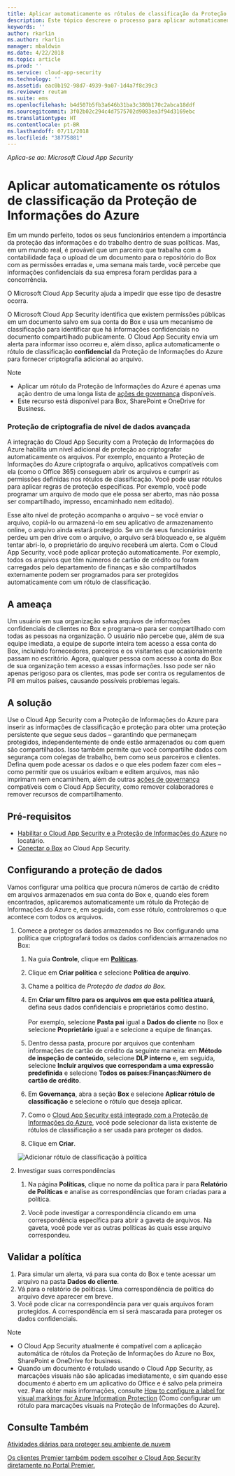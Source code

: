 ```yaml
---
title: Aplicar automaticamente os rótulos de classificação da Proteção de Informações do Azure | Microsoft Docs
description: Este tópico descreve o processo para aplicar automaticamente os rótulos de classificação da Proteção de Informações do Azure no Microsoft Cloud App Security.
keywords: ''
author: rkarlin
ms.author: rkarlin
manager: mbaldwin
ms.date: 4/22/2018
ms.topic: article
ms.prod: ''
ms.service: cloud-app-security
ms.technology: ''
ms.assetid: eac0b192-98d7-4939-9a07-1d4a7f8c39c3
ms.reviewer: reutam
ms.suite: ems
ms.openlocfilehash: b4d507b5fb3a646b31ba3c380b170c2abca18ddf
ms.sourcegitcommit: 3f02b02c294c4d7575702d9083ea3f94d3169ebc
ms.translationtype: HT
ms.contentlocale: pt-BR
ms.lasthandoff: 07/11/2018
ms.locfileid: "38775881"
---
```

*Aplica-se ao: Microsoft Cloud App Security*



# <a name="automatically-apply-azure-information-protection-classification-labels"></a>Aplicar automaticamente os rótulos de classificação da Proteção de Informações do Azure  

Em um mundo perfeito, todos os seus funcionários entendem a importância da proteção das informações e do trabalho dentro de suas políticas. Mas, em um mundo real, é provável que um parceiro que trabalha com a contabilidade faça o upload de um documento para o repositório do Box com as permissões erradas e, uma semana mais tarde, você percebe que informações confidenciais da sua empresa foram perdidas para a concorrência. 

O Microsoft Cloud App Security ajuda a impedir que esse tipo de desastre ocorra.

O Microsoft Cloud App Security identifica que existem permissões públicas em um documento salvo em sua conta do Box e usa um mecanismo de classificação para identificar que há informações confidenciais no documento compartilhado publicamente. O Cloud App Security envia um alerta para informar isso ocorreu e, além disso, aplica automaticamente o rótulo de classificação **confidencial** da Proteção de Informações do Azure para fornecer criptografia adicional ao arquivo. 

>[!NOTE]
> - Aplicar um rótulo da Proteção de Informações do Azure é apenas uma ação dentro de uma longa lista de [ações de governança](governance-actions.md) disponíveis.
> - Este recurso está disponível para Box, SharePoint e OneDrive for Business.

### <a name="enhanced-data-level-encryption-protection"></a>Proteção de criptografia de nível de dados avançada

A integração do Cloud App Security com a Proteção de Informações do Azure habilita um nível adicional de proteção ao criptografar automaticamente os arquivos. Por exemplo, enquanto a Proteção de Informações do Azure criptografa o arquivo, aplicativos compatíveis com ela (como o Office 365) conseguem abrir os arquivos e cumprir as permissões definidas nos rótulos de classificação. Você pode usar rótulos para aplicar regras de proteção específicas. Por exemplo, você pode programar um arquivo de modo que ele possa ser aberto, mas não possa ser compartilhado, impresso, encaminhado nem editado). 

Esse alto nível de proteção acompanha o arquivo – se você enviar o arquivo, copiá-lo ou armazená-lo em seu aplicativo de armazenamento online, o arquivo ainda estará protegido. Se um de seus funcionários perdeu um pen drive com o arquivo, o arquivo será bloqueado e, se alguém tentar abri-lo, o proprietário do arquivo receberá um alerta. Com o Cloud App Security, você pode aplicar proteção automaticamente. Por exemplo, todos os arquivos que têm números de cartão de crédito ou foram carregados pelo departamento de finanças e são compartilhados externamente podem ser programados para ser protegidos automaticamente com um rótulo de classificação. 

## <a name="the-threat"></a>A ameaça 
Um usuário em sua organização salva arquivos de informações confidenciais de clientes no Box e programa-o para ser compartilhado com todas as pessoas na organização. O usuário não percebe que, além de sua equipe imediata, a equipe de suporte inteira tem acesso a essa conta do Box, incluindo fornecedores, parceiros e os visitantes que ocasionalmente passam no escritório. Agora, qualquer pessoa com acesso à conta do Box de sua organização tem acesso a essas informações. Isso pode ser não apenas perigoso para os clientes, mas pode ser contra os regulamentos de PII em muitos países, causando possíveis problemas legais.

## <a name="the-solution"></a>A solução
Use o Cloud App Security com a Proteção de Informações do Azure para inserir as informações de classificação e proteção para obter uma proteção persistente que segue seus dados – garantindo que permaneçam protegidos, independentemente de onde estão armazenados ou com quem são compartilhados. Isso também permite que você compartilhe dados com segurança com colegas de trabalho, bem como seus parceiros e clientes. Defina quem pode acessar os dados e o que eles podem fazer com eles – como permitir que os usuários exibam e editem arquivos, mas não imprimam nem encaminhem, além de outras [ações de governança](governance-actions.md) compatíveis com o Cloud App Security, como remover colaboradores e remover recursos de compartilhamento.

## <a name="prerequisites"></a>Pré-requisitos

- [Habilitar o Cloud App Security e a Proteção de Informações do Azure](azip-integration.md) no locatário.
- [Conectar o Box](connect-box-to-microsoft-cloud-app-security.md) ao Cloud App Security.

## <a name="setting-up-data-protection"></a>Configurando a proteção de dados

Vamos configurar uma política que procura números de cartão de crédito em arquivos armazenados em sua conta do Box e, quando eles forem encontrados, aplicaremos automaticamente um rótulo da Proteção de Informações do Azure e, em seguida, com esse rótulo, controlaremos o que acontece com todos os arquivos.

1. Comece a proteger os dados armazenados no Box configurando uma política que criptografará todos os dados confidenciais armazenados no Box:

    1. Na guia **Controle**, clique em [**Políticas**](control-cloud-apps-with-policies.md). 
    
    2. Clique em **Criar política** e selecione **Política de arquivo**.
    
    3. Chame a política de *Proteção de dados do Box*.
    
    4. Em **Criar um filtro para os arquivos em que esta política atuará**, defina seus dados confidenciais e proprietários como destino.<br></br>
    Por exemplo, selecione **Pasta pai** igual a **Dados do cliente** no Box e selecione **Proprietário** igual a e selecione a equipe de finanças.
    
    4. Dentro dessa pasta, procure por arquivos que contenham informações de cartão de crédito da seguinte maneira: em **Método de inspeção de conteúdo**, selecione **DLP interno** e, em seguida, selecione **Incluir arquivos que correspondam a uma expressão predefinida** e selecione **Todos os países:Finanças:Número de cartão de crédito**.
    
    5. Em **Governança**, abra a seção **Box** e selecione **Aplicar rótulo de classificação** e selecione o rótulo que deseja aplicar.
    
    6. Como o [Cloud App Security está integrado com a Proteção de Informações do Azure](azip-integration.md), você pode selecionar da lista existente de rótulos de classificação a ser usada para proteger os dados.
 
    7. Clique em **Criar**. 
   
   ![Adicionar rótulo de classificação à política](./media/aip-auto-policy.png)
     
2. Investigar suas correspondências
    
    1. Na página **Políticas**, clique no nome da política para ir para **Relatório de Políticas** e analise as correspondências que foram criadas para a política.

    2. Você pode investigar a correspondência clicando em uma correspondência específica para abrir a gaveta de arquivos. Na gaveta, você pode ver as outras políticas às quais esse arquivo correspondeu. 
     
## <a name="validating-your-policy"></a>Validar a política

1. Para simular um alerta, vá para sua conta do Box e tente acessar um arquivo na pasta **Dados do cliente**.
3. Vá para o relatório de políticas. Uma correspondência de política do arquivo deve aparecer em breve. 
4. Você pode clicar na correspondência para ver quais arquivos foram protegidos. A correspondência em si será mascarada para proteger os dados confidenciais. 

>[!NOTE]
> - O Cloud App Security atualmente é compatível com a aplicação automática de rótulos da Proteção de Informações do Azure no Box, SharePoint e OneDrive for business.
> - Quando um documento é rotulado usando o Cloud App Security, as marcações visuais não são aplicadas imediatamente, e sim quando esse documento é aberto em um aplicativo do Office e é salvo pela primeira vez. Para obter mais informações, consulte [How to configure a label for visual markings for Azure Information Protection](https://docs.microsoft.com/information-protection/deploy-use/configure-policy-markings#when-visual-markings-are-applied) (Como configurar um rótulo para marcações visuais na Proteção de Informações do Azure).

 ## <a name="see-also"></a>Consulte Também  
[Atividades diárias para proteger seu ambiente de nuvem](daily-activities-to-protect-your-cloud-environment.md)   

[Os clientes Premier também podem escolher o Cloud App Security diretamente no Portal Premier.](https://premier.microsoft.com/)  
  
  